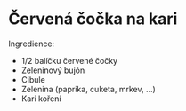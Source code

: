 # Červená čočka na kari

Ingredience:

- 1/2 balíčku červené čočky
- Zeleninový bujón
- Cibule
- Zelenina (paprika, cuketa, mrkev, ...)
- Kari koření

